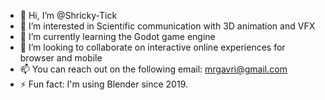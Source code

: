 - 👋 Hi, I’m @Shricky-Tick
- 👀 I’m interested in Scientific communication with 3D animation and VFX
- 🌱 I’m currently learning the Godot game engine
- 💞️ I’m looking to collaborate on interactive online experiences for browser and mobile
- 📫 You can reach out on the following email: mrgavri@gmail.com
- ⚡ Fun fact: I'm using Blender since 2019.

<!---
Shricky-Tick/Shricky-Tick is a ✨ special ✨ repository because its `README.md` (this file) appears on your GitHub profile.
You can click the Preview link to take a look at your changes.
--->
